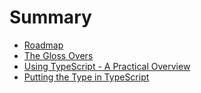 # Summary

* [Roadmap](chapter01_Roadmap.md)
* [The Gloss Overs](chapter02_TheGlossOvers.md)
* [Using TypeScript - A Practical Overview](chapter03_PracticalConsiderations.md)
* [Putting the Type in TypeScript](chapter04_TheSoftIntro.md)

